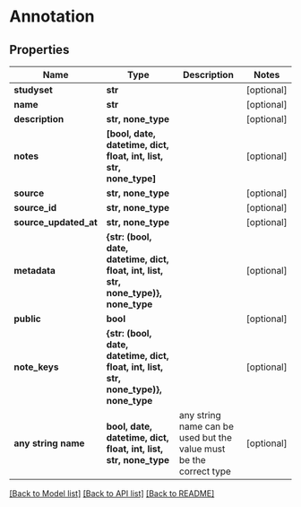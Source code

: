 # Annotation


## Properties
Name | Type | Description | Notes
------------ | ------------- | ------------- | -------------
**studyset** | **str** |  | [optional] 
**name** | **str** |  | [optional] 
**description** | **str, none_type** |  | [optional] 
**notes** | **[bool, date, datetime, dict, float, int, list, str, none_type]** |  | [optional] 
**source** | **str, none_type** |  | [optional] 
**source_id** | **str, none_type** |  | [optional] 
**source_updated_at** | **str, none_type** |  | [optional] 
**metadata** | **{str: (bool, date, datetime, dict, float, int, list, str, none_type)}, none_type** |  | [optional] 
**public** | **bool** |  | [optional] 
**note_keys** | **{str: (bool, date, datetime, dict, float, int, list, str, none_type)}, none_type** |  | [optional] 
**any string name** | **bool, date, datetime, dict, float, int, list, str, none_type** | any string name can be used but the value must be the correct type | [optional]

[[Back to Model list]](../README.md#documentation-for-models) [[Back to API list]](../README.md#documentation-for-api-endpoints) [[Back to README]](../README.md)


